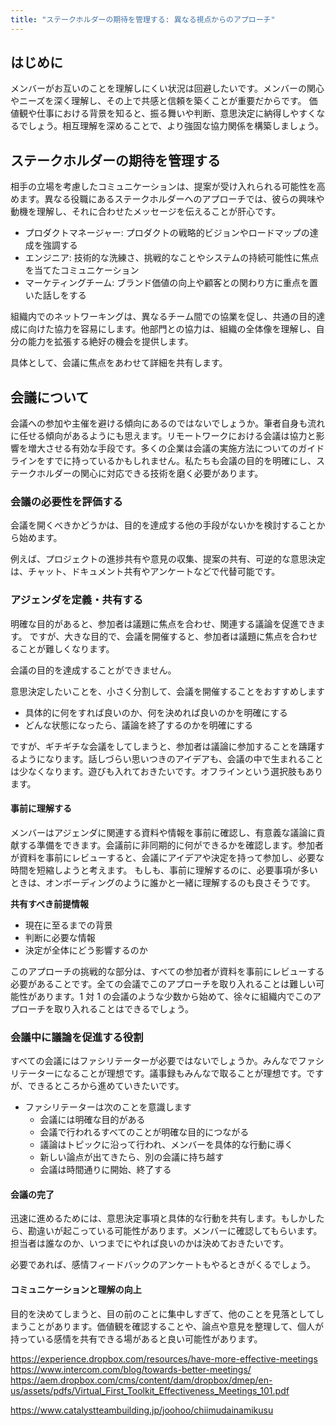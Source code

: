 ```yaml
---
title: "ステークホルダーの期待を管理する: 異なる視点からのアプローチ"
---
```

## はじめに
メンバーがお互いのことを理解しにくい状況は回避したいです。メンバーの関心やニーズを深く理解し、その上で共感と信頼を築くことが重要だからです。
価値観や仕事における背景を知ると、振る舞いや判断、意思決定に納得しやすくなるでしょう。相互理解を深めることで、より強固な協力関係を構築しましょう。

## ステークホルダーの期待を管理する
相手の立場を考慮したコミュニケーションは、提案が受け入れられる可能性を高めます。異なる役職にあるステークホルダーへのアプローチでは、彼らの興味や動機を理解し、それに合わせたメッセージを伝えることが肝心です。

- プロダクトマネージャー: プロダクトの戦略的ビジョンやロードマップの達成を強調する
- エンジニア: 技術的な洗練さ、挑戦的なことやシステムの持続可能性に焦点を当てたコミュニケーション
- マーケティングチーム: ブランド価値の向上や顧客との関わり方に重点を置いた話しをする

組織内でのネットワーキングは、異なるチーム間での協業を促し、共通の目的達成に向けた協力を容易にします。他部門との協力は、組織の全体像を理解し、自分の能力を拡張する絶好の機会を提供します。

具体として、会議に焦点をあわせて詳細を共有します。

## 会議について
会議への参加や主催を避ける傾向にあるのではないでしょうか。筆者自身も流れに任せる傾向があるようにも思えます。リモートワークにおける会議は協力と影響を増大させる有効な手段です。多くの企業は会議の実施方法についてのガイドラインをすでに持っているかもしれません。私たちも会議の目的を明確にし、ステークホルダーの関心に対応できる技術を磨く必要があります。

### 会議の必要性を評価する
会議を開くべきかどうかは、目的を達成する他の手段がないかを検討することから始めます。

例えば、プロジェクトの進捗共有や意見の収集、提案の共有、可逆的な意思決定は、チャット、ドキュメント共有やアンケートなどで代替可能です。

### アジェンダを定義・共有する 
明確な目的があると、参加者は議題に焦点を合わせ、関連する議論を促進できます。
ですが、大きな目的で、会議を開催すると、参加者は議題に焦点を合わせることが難しくなります。

会議の目的を達成することができません。

意思決定したいことを、小さく分割して、会議を開催することをおすすめします
- 具体的に何をすれば良いのか、何を決めれば良いのかを明確にする
- どんな状態になったら、議論を終了するのかを明確にする

ですが、ギチギチな会議をしてしまうと、参加者は議論に参加することを躊躇するようになります。話しづらい思いつきのアイデアも、会議の中で生まれることは少なくなります。遊びも入れておきたいです。オフラインという選択肢もあります。

#### 事前に理解する
メンバーはアジェンダに関連する資料や情報を事前に確認し、有意義な議論に貢献する準備をできます。会議前に非同期的に何ができるかを確認します。参加者が資料を事前にレビューすると、会議にアイデアや決定を持って参加し、必要な時間を短縮しようと考えます。
もしも、事前に理解するのに、必要事項が多いときは、オンボーディングのように誰かと一緒に理解するのも良さそうです。

**共有すべき前提情報**
- 現在に至るまでの背景
- 判断に必要な情報
- 決定が全体にどう影響するのか

このアプローチの挑戦的な部分は、すべての参加者が資料を事前にレビューする必要があることです。全ての会議でこのアプローチを取り入れることは難しい可能性があります。1 対 1 の会議のような少数から始めて、徐々に組織内でこのアプローチを取り入れることはできるでしょう。

### 会議中に議論を促進する役割
すべての会議にはファシリテーターが必要ではないでしょうか。みんなでファシリテーターになることが理想です。議事録もみんなで取ることが理想です。ですが、できるところから進めていきたいです。
- ファシリテーターは次のことを意識します
  - 会議には明確な目的がある
  - 会議で行われるすべてのことが明確な目的につながる
  - 議論はトピックに沿って行われ、メンバーを具体的な行動に導く
  - 新しい論点が出てきたら、別の会議に持ち越す
  - 会議は時間通りに開始、終了する

#### 会議の完了 
迅速に進めるためには、意思決定事項と具体的な行動を共有します。もしかしたら、勘違いが起こっている可能性があります。メンバーに確認してもらいます。担当者は誰なのか、いつまでにやれば良いのかは決めておきたいです。

必要であれば、感情フィードバックのアンケートもやるときがくるでしょう。

#### コミュニケーションと理解の向上
目的を決めてしまうと、目の前のことに集中しすぎて、他のことを見落としてしまうことがあります。価値観を確認することや、論点や意見を整理して、個人が持っている感情を共有できる場があると良い可能性があります。

https://experience.dropbox.com/resources/have-more-effective-meetings
https://www.intercom.com/blog/towards-better-meetings/
https://aem.dropbox.com/cms/content/dam/dropbox/dmep/en-us/assets/pdfs/Virtual_First_Toolkit_Effectiveness_Meetings_101.pdf

https://www.catalystteambuilding.jp/joohoo/chiimudainamikusu